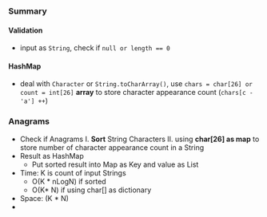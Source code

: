 ### Summary
#### Validation
- input as `String`, check if `null or length == 0`
#### HashMap
- deal with `Character` or `String.toCharArray()`, use `chars = char[26] or count = int[26]` **array** to store character appearance count (``chars[c - 'a'] ++``)
###  Anagrams
- Check if Anagrams
	I. **Sort** String Characters 
	II. using **char[26] as map** to store number of character appearance count in a String
- Result as HashMap
	- Put sorted result into Map as Key and value as List<String>
- Time: K is count of input Strings
	- O(K * nLogN)  if sorted
	- O(K* N) if using char[] as dictionary
- Space: (K * N)
- 
<!--stackedit_data:
eyJoaXN0b3J5IjpbLTEwMjk2MzIyNzksLTIzMzY2Mzk3NSwyOT
A0NjM5NSwtMTU2MjU5Mjg3MCwtNTAwMzU4MTE1XX0=
-->